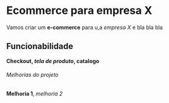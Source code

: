 # Ecommerce para empresa X

Vamos criar um **e-commerce** para u,a *empresa X* e bla bla bla

## Funcionabilidade

**Checkout, _tela de produto_, catalogo**

###### Melhorias do projeto

__Melhoria 1__, _melhoria 2_
